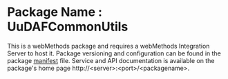 # Package Name : UuDAFCommonUtils
This is a webMethods package and requires a webMethods Integration Server to host it. Package versioning and configuration can be found in the package [manifest](./UuDAFCommonUtils/manifest.v3) file. Service and API documentation is available on the package's home page http://&lt;server&gt;:&lt;port&gt;/&lt;packagename>.
